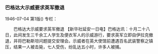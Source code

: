 ### 巴格达大示威要求英军撤退

1946-07-04
第1版()
专栏：

　　巴格达大示威要求英军撤退
    【新华社延安一日电】巴格达讯：十月二十八日，此间发生三千余工人学生及便衣军人的示威游行，要求英军立即自伊拉克撤退，并将巴勒斯坦问题提交安理会。示威者在英大使馆前遭遇百名武装警察之镇压，结果一人被击毙，七人受伤，纷乱达五小时，许多人被捕。
